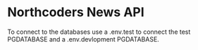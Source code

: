 # Northcoders News API

To connect to the databases use a .env.test to connect the test PGDATABASE and a .env.devlopment PGDATABASE.

